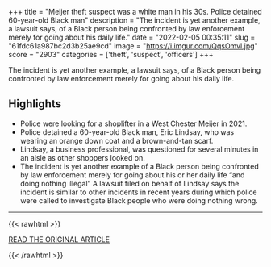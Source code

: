 +++
title = "Meijer theft suspect was a white man in his 30s. Police detained 60-year-old Black man"
description = "The incident is yet another example, a lawsuit says, of a Black person being confronted by law enforcement merely for going about his daily life."
date = "2022-02-05 00:35:11"
slug = "61fdc61a987bc2d3b25ae9cd"
image = "https://i.imgur.com/QqsOmvl.jpg"
score = "2903"
categories = ['theft', 'suspect', 'officers']
+++

The incident is yet another example, a lawsuit says, of a Black person being confronted by law enforcement merely for going about his daily life.

## Highlights

- Police were looking for a shoplifter in a West Chester Meijer in 2021.
- Police detained a 60-year-old Black man, Eric Lindsay, who was wearing an orange down coat and a brown-and-tan scarf.
- Lindsay, a business professional, was questioned for several minutes in an aisle as other shoppers looked on.
- The incident is yet another example of a Black person being confronted by law enforcement merely for going about his or her daily life “and doing nothing illegal” A lawsuit filed on behalf of Lindsay says the incident is similar to other incidents in recent years during which police were called to investigate Black people who were doing nothing wrong.

---

{{< rawhtml >}}
  <p class="article-category">
    <a target="_blank" href="https://www.cincinnati.com/story/news/2022/02/04/lawsuit-illegally-detained-west-chester-meijer-black-man-arrested/9290772002/">READ THE ORIGINAL ARTICLE</a>
  </p>
{{< /rawhtml >}}

